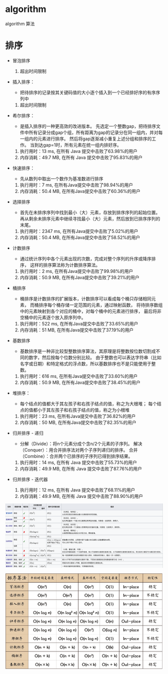 # algorithm

algorithm 算法

# 排序

* 冒泡排序
    1. 超出时间限制
* 插入排序：
    * 把待排序的记录按其关键码值的大小逐个插入到一个已经排好序的有序序列中

    1. 超出时间限制
* 希尔排序：
    * 是插入排序的一种更高效的改进版本。
      先选定一个整数gap，把待排序文件中所有记录分成gap个组，所有距离为gap的记录分在同一组内，并对每一组内的元素进行排序。
      然后将gap逐渐减小重复上述分组和排序的工作。
      当到达gap=1时，所有元素在统一组内排好序。

    1. 执行用时：13 ms, 在所有 Java 提交中击败了63.98%的用户
    2. 内存消耗：49.7 MB, 在所有 Java 提交中击败了95.83%的用户
* 快速排序：
    * 先从数列中取出一个数作为基准数进行排序

    1. 执行用时：7 ms, 在所有Java提交中击败了98.94%的用户
    2. 内存消耗：50.4 MB, 在所有Java提交中击败了60.36%的用户
* 选择排序
    * 首先在未排序序列中找到最小（大）元素，存放到排序序列的起始位置。
      再从剩余未排序元素中继续寻找最小（大）元素，然后放到已排序序列的末尾。

    1. 执行用时：2347 ms, 在所有Java提交中击败了5.02%的用户
    2. 内存消耗：50.4 MB, 在所有Java提交中击败了58.52%的用户
* 计数排序
    * 通过统计序列中各个元素出现的次数，完成对整个序列的升序或降序排序，
      这样的排序算法称为计数排序算法。

    1. 执行用时：2 ms, 在所有Java提交中击败了99.98%的用户
    2. 内存消耗：50.9 MB, 在所有Java提交中击败了39.21%的用户
* 桶排序
    * 桶排序是计数排序的扩展版本，计数排序可以看成每个桶只存储相同元素，
      而桶排序每个桶存储一定范围的元素，通过映射函数，
      将待排序数组中的元素映射到各个对应的桶中，对每个桶中的元素进行排序，
      最后将非空桶中的元素逐个放入原序列中。

    1. 执行用时：522 ms, 在所有Java提交中击败了33.65%的用户
    2. 内存消耗：51 MB, 在所有Java提交中击败了37.19%的用户
* 基数排序
    * 基数排序是一种非比较型整数排序算法，其原理是将整数按位数切割成不同的数字，然后按每个位数分别比较。
      由于整数也可以表达字符串（比如名字或日期）和特定格式的浮点数，所以基数排序也不是只能使用于整数。

    1. 执行用时：616 ms, 在所有Java提交中击败了33.60%的用户
    2. 内存消耗：50.9 MB, 在所有Java提交中击败了38.45%的用户
* 堆排序：
    * 每个结点的值都大于其左孩子和右孩子结点的值，称之为大根堆；
      每个结点的值都小于其左孩子和右孩子结点的值，称之为小根堆

    1. 执行用时：23 ms, 在所有Java提交中击败了36.82%的用户
    2. 内存消耗：50 MB, 在所有Java提交中击败了82.35%的用户
* 归并排序 - 递归
    * 分解（Divide）：将n个元素分成个含n/2个元素的子序列。
      解决（Conquer）：用合并排序法对两个子序列递归的排序。
      合并（Combine）：合并两个已排序的子序列已得到排序结果。

    1. 执行用时：14 ms, 在所有 Java 提交中击败了55.73%的用户
    2. 内存消耗：49.9 MB, 在所有 Java 提交中击败了87.76%的用户
* 归并排序 - 迭代器
    1. 执行用时：12 ms, 在所有 Java 提交中击败了68.11%的用户
    2. 内存消耗：49.9 MB, 在所有 Java 提交中击败了88.90%的用户

![排序算法原理](img/img_1.png)

![排序算法时间复杂度](img/img.png)

